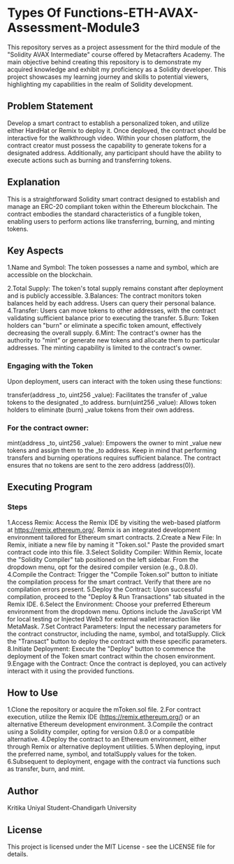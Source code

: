 # Types Of Functions-ETH-AVAX-Assessment-Module3
This repository serves as a project assessment for the third module of the "Solidity AVAX Intermediate" course offered by Metacrafters Academy. The main objective behind creating this repository is to demonstrate my acquired knowledge and exhibit my proficiency as a Solidity developer. This project showcases my learning journey and skills to potential viewers, highlighting my capabilities in the realm of Solidity development.

##  Problem Statement
Develop a smart contract to establish a personalized token, and utilize either HardHat or Remix to deploy it. Once deployed, the contract should be interactive for the walkthrough video. Within your chosen platform, the contract creator must possess the capability to generate tokens for a designated address. Additionally, any participant should have the ability to execute actions such as burning and transferring tokens.

## Explanation
This is a straightforward Solidity smart contract designed to establish and manage an ERC-20 compliant token within the Ethereum blockchain. The contract embodies the standard characteristics of a fungible token, enabling users to perform actions like transferring, burning, and minting tokens.

## Key Aspects
1.Name and Symbol: The token possesses a name and symbol, which are accessible on the blockchain.

2.Total Supply: The token's total supply remains constant after deployment and is publicly accessible.
3.Balances: The contract monitors token balances held by each address. Users can query their personal balance.
4.Transfer: Users can move tokens to other addresses, with the contract validating sufficient balance prior to executing the transfer.
5.Burn: Token holders can "burn" or eliminate a specific token amount, effectively decreasing the overall supply.
6.Mint: The contract's owner has the authority to "mint" or generate new tokens and allocate them to particular addresses. The minting capability is limited to the contract's owner.
### Engaging with the Token
Upon deployment, users can interact with the token using these functions:

transfer(address _to, uint256 _value): Facilitates the transfer of _value tokens to the designated _to address.
burn(uint256 _value): Allows token holders to eliminate (burn) _value tokens from their own address.

### For the contract owner:
mint(address _to, uint256 _value): Empowers the owner to mint _value new tokens and assign them to the _to address. Keep in mind that performing transfers and burning operations requires sufficient balance. The contract ensures that no tokens are sent to the zero address (address(0)).

## Executing Program
### Steps
1.Access Remix: Access the Remix IDE by visiting the web-based platform at https://remix.ethereum.org/. Remix is an integrated development environment tailored for Ethereum smart contracts.
2.Create a New File: In Remix, initiate a new file by naming it "Token.sol." Paste the provided smart contract code into this file.
3.Select Solidity Compiler: Within Remix, locate the "Solidity Compiler" tab positioned on the left sidebar. From the dropdown menu, opt for the desired compiler version (e.g., 0.8.0).
4.Compile the Contract: Trigger the "Compile Token.sol" button to initiate the compilation process for the smart contract. Verify that there are no compilation errors present.
5.Deploy the Contract: Upon successful compilation, proceed to the "Deploy & Run Transactions" tab situated in the Remix IDE.
6.Select the Environment: Choose your preferred Ethereum environment from the dropdown menu. Options include the JavaScript VM for local testing or Injected Web3 for external wallet interaction like MetaMask.
7.Set Contract Parameters: Input the necessary parameters for the contract constructor, including the name, symbol, and totalSupply. Click the "Transact" button to deploy the contract with these specific parameters.
8.Initiate Deployment: Execute the "Deploy" button to commence the deployment of the Token smart contract within the chosen environment.
9.Engage with the Contract: Once the contract is deployed, you can actively interact with it using the provided functions.

## How to Use
1.Clone the repository or acquire the mToken.sol file.
2.For contract execution, utilize the Remix IDE (https://remix.ethereum.org/) or an alternative Ethereum development environment.
3.Compile the contract using a Solidity compiler, opting for version 0.8.0 or a compatible alternative.
4.Deploy the contract to an Ethereum environment, either through Remix or alternative deployment utilities.
5.When deploying, input the preferred name, symbol, and totalSupply values for the token.
6.Subsequent to deployment, engage with the contract via functions such as transfer, burn, and mint.

## Author
Kritika Uniyal
Student-Chandigarh University

## License
This project is licensed under the MIT License - see the LICENSE file for details.



